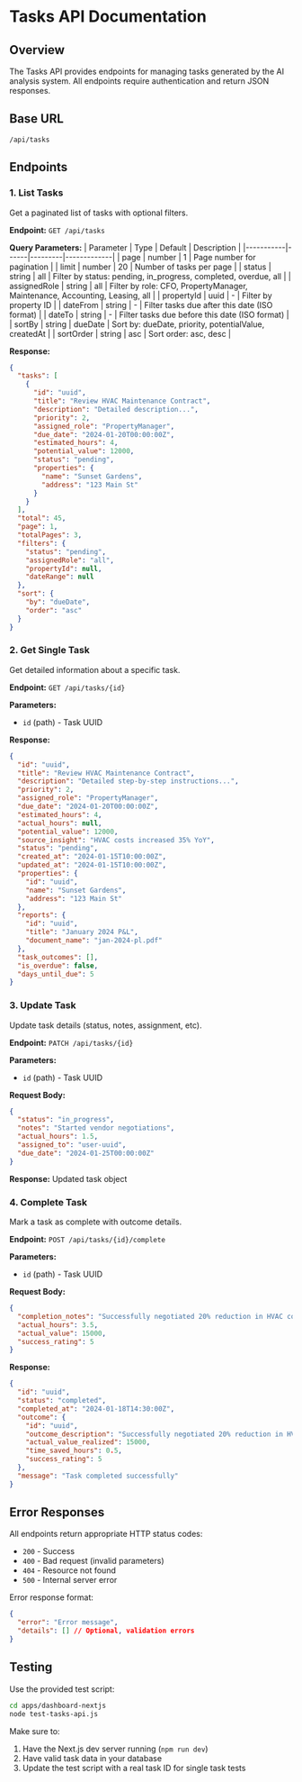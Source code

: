 # Tasks API Documentation

## Overview
The Tasks API provides endpoints for managing tasks generated by the AI analysis system. All endpoints require authentication and return JSON responses.

## Base URL
```
/api/tasks
```

## Endpoints

### 1. List Tasks
Get a paginated list of tasks with optional filters.

**Endpoint:** `GET /api/tasks`

**Query Parameters:**
| Parameter | Type | Default | Description |
|-----------|------|---------|-------------|
| page | number | 1 | Page number for pagination |
| limit | number | 20 | Number of tasks per page |
| status | string | all | Filter by status: pending, in_progress, completed, overdue, all |
| assignedRole | string | all | Filter by role: CFO, PropertyManager, Maintenance, Accounting, Leasing, all |
| propertyId | uuid | - | Filter by property ID |
| dateFrom | string | - | Filter tasks due after this date (ISO format) |
| dateTo | string | - | Filter tasks due before this date (ISO format) |
| sortBy | string | dueDate | Sort by: dueDate, priority, potentialValue, createdAt |
| sortOrder | string | asc | Sort order: asc, desc |

**Response:**
```json
{
  "tasks": [
    {
      "id": "uuid",
      "title": "Review HVAC Maintenance Contract",
      "description": "Detailed description...",
      "priority": 2,
      "assigned_role": "PropertyManager",
      "due_date": "2024-01-20T00:00:00Z",
      "estimated_hours": 4,
      "potential_value": 12000,
      "status": "pending",
      "properties": {
        "name": "Sunset Gardens",
        "address": "123 Main St"
      }
    }
  ],
  "total": 45,
  "page": 1,
  "totalPages": 3,
  "filters": {
    "status": "pending",
    "assignedRole": "all",
    "propertyId": null,
    "dateRange": null
  },
  "sort": {
    "by": "dueDate",
    "order": "asc"
  }
}
```

### 2. Get Single Task
Get detailed information about a specific task.

**Endpoint:** `GET /api/tasks/{id}`

**Parameters:**
- `id` (path) - Task UUID

**Response:**
```json
{
  "id": "uuid",
  "title": "Review HVAC Maintenance Contract",
  "description": "Detailed step-by-step instructions...",
  "priority": 2,
  "assigned_role": "PropertyManager",
  "due_date": "2024-01-20T00:00:00Z",
  "estimated_hours": 4,
  "actual_hours": null,
  "potential_value": 12000,
  "source_insight": "HVAC costs increased 35% YoY",
  "status": "pending",
  "created_at": "2024-01-15T10:00:00Z",
  "updated_at": "2024-01-15T10:00:00Z",
  "properties": {
    "id": "uuid",
    "name": "Sunset Gardens",
    "address": "123 Main St"
  },
  "reports": {
    "id": "uuid",
    "title": "January 2024 P&L",
    "document_name": "jan-2024-pl.pdf"
  },
  "task_outcomes": [],
  "is_overdue": false,
  "days_until_due": 5
}
```

### 3. Update Task
Update task details (status, notes, assignment, etc).

**Endpoint:** `PATCH /api/tasks/{id}`

**Parameters:**
- `id` (path) - Task UUID

**Request Body:**
```json
{
  "status": "in_progress",
  "notes": "Started vendor negotiations",
  "actual_hours": 1.5,
  "assigned_to": "user-uuid",
  "due_date": "2024-01-25T00:00:00Z"
}
```

**Response:** Updated task object

### 4. Complete Task
Mark a task as complete with outcome details.

**Endpoint:** `POST /api/tasks/{id}/complete`

**Parameters:**
- `id` (path) - Task UUID

**Request Body:**
```json
{
  "completion_notes": "Successfully negotiated 20% reduction in HVAC contract",
  "actual_hours": 3.5,
  "actual_value": 15000,
  "success_rating": 5
}
```

**Response:**
```json
{
  "id": "uuid",
  "status": "completed",
  "completed_at": "2024-01-18T14:30:00Z",
  "outcome": {
    "id": "uuid",
    "outcome_description": "Successfully negotiated 20% reduction in HVAC contract",
    "actual_value_realized": 15000,
    "time_saved_hours": 0.5,
    "success_rating": 5
  },
  "message": "Task completed successfully"
}
```

## Error Responses

All endpoints return appropriate HTTP status codes:

- `200` - Success
- `400` - Bad request (invalid parameters)
- `404` - Resource not found
- `500` - Internal server error

Error response format:
```json
{
  "error": "Error message",
  "details": [] // Optional, validation errors
}
```

## Testing

Use the provided test script:
```bash
cd apps/dashboard-nextjs
node test-tasks-api.js
```

Make sure to:
1. Have the Next.js dev server running (`npm run dev`)
2. Have valid task data in your database
3. Update the test script with a real task ID for single task tests